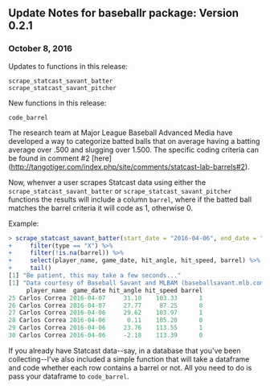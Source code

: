 ## Update Notes for baseballr package: Version 0.2.1
### October 8, 2016

Updates to functions in this release:

`scrape_statcast_savant_batter`<br>
`scrape_statcast_savant_pitcher`<br>

New functions in this release:

`code_barrel` <br>

The research team at Major League Baseball Advanced Media have developed a way to categorize batted balls that on average having a batting average over .500 and slugging over 1.500. The specific coding criteria can be found in comment #2 [here] (http://tangotiger.com/index.php/site/comments/statcast-lab-barrels#2). 

Now, whenver a user scrapes Statcast data using either the `scrape_statcast_savant_batter` or `scrape_statcast_savant_pitcher` functions the results will include a column `barrel`, where if the batted ball matches the barrel criteria it will code as 1, otherwise 0.

Example:

```r
> scrape_statcast_savant_batter(start_date = "2016-04-06", end_date = "2016-04-15", batterid = 621043) %>% 
+     filter(type == "X") %>%
+     filter(!is.na(barrel)) %>%
+     select(player_name, game_date, hit_angle, hit_speed, barrel) %>%
+     tail()
[1] "Be patient, this may take a few seconds..."
[1] "Data courtesy of Baseball Savant and MLBAM (baseballsavant.mlb.com)"
     player_name  game_date hit_angle hit_speed barrel
25 Carlos Correa 2016-04-07     31.10    103.33      1
26 Carlos Correa 2016-04-07     27.77     87.25      0
27 Carlos Correa 2016-04-06     29.62    103.97      1
28 Carlos Correa 2016-04-06      0.11    105.20      0
29 Carlos Correa 2016-04-06     23.76    113.55      1
30 Carlos Correa 2016-04-06     -2.18    113.39      0
```
If you already have Statcast data--say, in a database that you've been collecting--I've also included a simple function that will take a dataframe and code whether each row contains a barrel or not. All you need to do is pass your dataframe to `code_barrel`.


